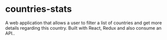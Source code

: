 # countries-stats
A web application that allows a user to filter a list of countries and get more details regarding this country. Built with React, Redux and also consume an API..
